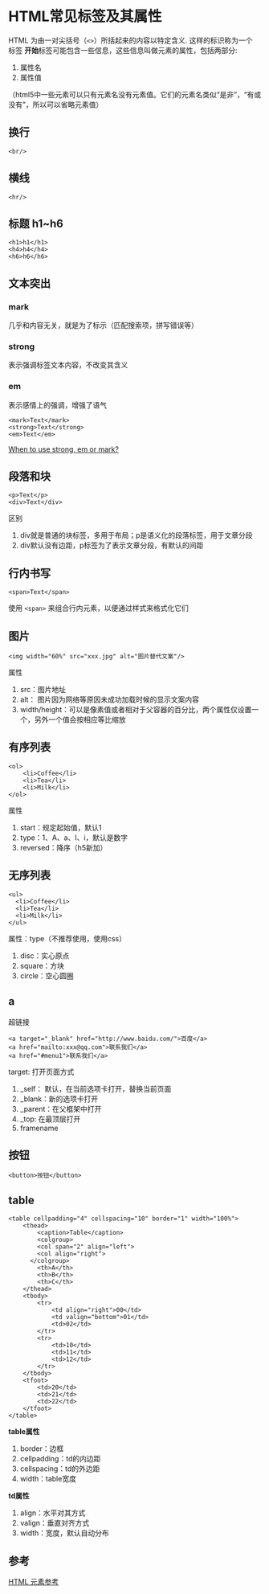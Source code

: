 # HTML常见标签及其属性

HTML 为由一对尖括号（`<>`）所括起来的内容以特定含义. 这样的标识称为一个 标签 **开始**标签可能包含一些信息，这些信息叫做元素的属性，包括两部分:

1.  属性名
2.  属性值

（html5中一些元素可以只有元素名没有元素值。它们的元素名类似“是非”，“有或没有”，所以可以省略元素值）

## 换行

```
<br/>

```

## 横线

```
<hr/>

```

## 标题 h1~h6

```
<h1>h1</h1>
<h4>h4</h4>
<h6>h6</h6>

```

## 文本突出

### mark

几乎和内容无关，就是为了标示（匹配搜索项，拼写错误等）

### strong

表示强调标签文本内容，不改变其含义

### em

表示感情上的强调，增强了语气

```
<mark>Text</mark>
<strong>Text</strong>
<em>Text</em>

```

[When to use strong, em or mark?](http://stackoverflow.com/questions/14741262/when-to-use-strong-em-or-mark)

## 段落和块

```
<p>Text</p>
<div>Text</div>

```

区别

1.  div就是普通的块标签，多用于布局；p是语义化的段落标签，用于文章分段
2.  div默认没有边距，p标签为了表示文章分段，有默认的间距

## 行内书写

```
<span>Text</span>

```

使用 `<span>` 来组合行内元素，以便通过样式来格式化它们

## 图片

```
<img width="60%" src="xxx.jpg" alt="图片替代文案"/>

```

属性

1.  src：图片地址
2.  alt： 图片因为网络等原因未成功加载时候的显示文案内容
3.  width/height：可以是像素值或者相对于父容器的百分比，两个属性仅设置一个，另外一个值会按相应等比缩放

## 有序列表

```
<ol>
    <li>Coffee</li>
    <li>Tea</li>
    <li>Milk</li>
</ol>

```

属性

1.  start：规定起始值，默认1
2.  type：1、A、a、I、i，默认是数字
3.  reversed：降序（h5新加）

## 无序列表

```
<ul>
  <li>Coffee</li>
  <li>Tea</li>
  <li>Milk</li>
</ul>

```

属性：type（不推荐使用，使用css）

1.  disc：实心原点
2.  square：方块
3.  circle：空心圆圈

## a

超链接

```
<a target="_blank" href="http://www.baidu.com/">百度</a>
<a href="mailto:xxx@qq.com">联系我们</a>
<a href="#menu1">联系我们</a>

```

target: 打开页面方式

1.  _self： 默认，在当前选项卡打开，替换当前页面
2.  _blank：新的选项卡打开
3.  _parent：在父框架中打开
4.  _top: 在最顶层打开
5.  framename

## 按钮

```
<button>按钮</button>

```

## table

```
<table cellpadding="4" cellspacing="10" border="1" width="100%">
    <thead>
        <caption>Table</caption>
        <colgroup>
        <col span="2" align="left">
        <col align="right">
      </colgroup>
        <th>A</th>
        <th>B</th>
        <th>C</th>
    </thead>
    <tbody>
        <tr>
            <td align="right">00</td>
            <td valign="bottom">01</td>
            <td>02</td>
        </tr>
        <tr>
            <td>10</td>
            <td>11</td>
            <td>12</td>
        </tr>
    </tbody>
    <tfoot>
        <td>20</td>
        <td>21</td>
        <td>22</td>
    </tfoot>
</table>

```

**table属性**

1.  border：边框
2.  cellpadding：td的内边距
3.  cellspacing：td的外边距
4.  width：table宽度

**td属性**

1.  align：水平对其方式
2.  valign：垂直对齐方式
3.  width：宽度，默认自动分布

## 参考

[HTML 元素参考](https://developer.mozilla.org/zh-CN/docs/Web/HTML/Element)